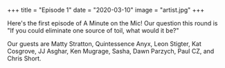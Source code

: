 +++
title = "Episode 1"
date = "2020-03-10"
image = "artist.jpg"
+++

Here's the first episode of A Minute on the Mic! Our question this round is
"If you could eliminate one source of toil, what would it be?"

Our guests are Matty Stratton, Quintessence Anyx, Leon Stigter, Kat Cosgrove, JJ Asghar, Ken Mugrage, Sasha, Dawn
Parzych, Paul CZ, and Chris Short.
